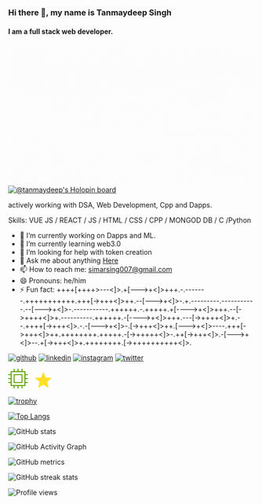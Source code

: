 ### Hi there 👋, my name is Tanmaydeep Singh
#### I am a full stack web developer. 
![GIF](https://github.com/Tanmaydeep-Singh/Tanmaydeep-Singh/blob/main/GIF/TANMAYDEEP%20SINGH.gif)
[![@tanmaydeep's Holopin board](https://holopin.me/tanmaydeep)](https://holopin.io/@tanmaydeep)


actively working with DSA, Web Development, Cpp and Dapps.

Skills: VUE JS / REACT / JS / HTML / CSS / CPP / MONGOD DB / C /Python

- 🔭 I’m currently working on Dapps and ML. 
- 🌱 I’m currently learning web3.0 
- 🤔 I’m looking for help with token creation 
- 💬 Ask me about anything [Here](https://www.linkedin.com/in/tanmaydeep-singh) 
- 📫 How to reach me: simarsing007@gmail.com
- 😄 Pronouns: he/him 
- ⚡ Fun fact: ++++[++++>---<]>.+[--->+<]>+++.-.-------.+++++++++++.+++[->+++<]>++.--[--->+<]>-.+.---------.-----------.--[--->+<]>-.-----------.++++++.-.+++++.+[---->+<]>+++.--[->++++<]>+.----------.++++++.-[---->+<]>+++.---[->++++<]>+.--.++++[->+++<]>.-.-[--->+<]>-.[->+++<]>++.[--->+<]>----.+++[->+++<]>++.++++++++.+++++.-[->+++++<]>-.++[->+++<]>.-[--->+<]>--.+[->+++<]>+.++++++++.[->++++++++++<]>.


[<img src='https://cdn.jsdelivr.net/npm/simple-icons@3.0.1/icons/github.svg' alt='github' height='40'>](https://github.com/Tanmaydeep-Singh)  [<img src='https://cdn.jsdelivr.net/npm/simple-icons@3.0.1/icons/linkedin.svg' alt='linkedin' height='40'>](https://www.linkedin.com/in/https://www.linkedin.com/in/tanmaydeep-singh)  [<img src='https://cdn.jsdelivr.net/npm/simple-icons@3.0.1/icons/instagram.svg' alt='instagram' height='40'>](https://www.instagram.com/https://www.instagram.com/tanmayyy.deep/)  [<img src='https://cdn.jsdelivr.net/npm/simple-icons@3.0.1/icons/twitter.svg' alt='twitter' height='40'>](https://twitter.com/https://twitter.com/SinghTanmaydeep) 

<a href='https://docs.github.com/en/developers'><img src='https://raw.githubusercontent.com/acervenky/animated-github-badges/master/assets/devbadge.gif' width='40' height='40'></a> <a href='https://stars.github.com/'><img src='https://raw.githubusercontent.com/acervenky/animated-github-badges/master/assets/starbadge.gif' width='35' height='35'></a> 

[![trophy](https://github-profile-trophy.vercel.app/?username=Tanmaydeep-Singh)](https://github.com/ryo-ma/github-profile-trophy)

[![Top Langs](https://github-readme-stats.vercel.app/api/top-langs/?username=Tanmaydeep-Singh)](https://github.com/anuraghazra/github-readme-stats)

![GitHub stats](https://github-readme-stats.vercel.app/api?username=Tanmaydeep-Singh&show_icons=true)  

![GitHub Activity Graph](https://activity-graph.herokuapp.com/graph?username=Tanmaydeep-Singh)  

![GitHub metrics](https://metrics.lecoq.io/Tanmaydeep-Singh)  

![GitHub streak stats](https://github-readme-streak-stats.herokuapp.com/?user=Tanmaydeep-Singh)  

![Profile views](https://gpvc.arturio.dev/Tanmaydeep-Singh)  
